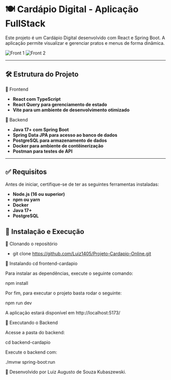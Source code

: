 # 🍽️ Cardápio Digital - Aplicação FullStack

Este projeto é um Cardápio Digital desenvolvido com React e Spring Boot.
A aplicação permite visualizar e gerenciar pratos e menus de forma dinâmica.

![Front 1](https://github.com/user-attachments/assets/fec56c9b-7662-45a3-a63c-cd058573c213)
![Front 2](https://github.com/user-attachments/assets/19e8331b-f45e-49e7-9c42-b8a42514b4fe)

---


## 🛠️ Estrutura do Projeto
🔹 Frontend
- **React com TypeScript**
- **React Query para gerenciamento de estado**
- **Vite para um ambiente de desenvolvimento otimizado**
  
🔹 Backend
- **Java 17+ com Spring Boot**
- **Spring Data JPA para acesso ao banco de dados**
- **PostgreSQL para armazenamento de dados**
- **Docker para ambiente de contêinerização**
- **Postman para testes de API**

---

## ✅ Requisitos
Antes de iniciar, certifique-se de ter as seguintes ferramentas instaladas:
- **Node.js (16 ou superior)**
- **npm ou yarn**
- **Docker**
- **Java 17+**
- **PostgreSQL**
## 🚀 Instalação e Execução
🔹 Clonando o repositório
- git clone https://github.com/Luiz1405/Projeto-Cardapio-Online.git
  
🔹 Instalando
cd frontend-cardapio

Para instalar as dependências, execute o seguinte comando:

npm install

Por fim, para executar o projeto basta rodar o seguinte:

npm run dev

A aplicação estará disponível em http://localhost:5173/

🔹 Executando o Backend

Acesse a pasta do backend:

cd backend-cardapio

Execute o backend com:

./mvnw spring-boot:run

🚀 Desenvolvido por Luiz Augusto de Souza Kubaszewski.
